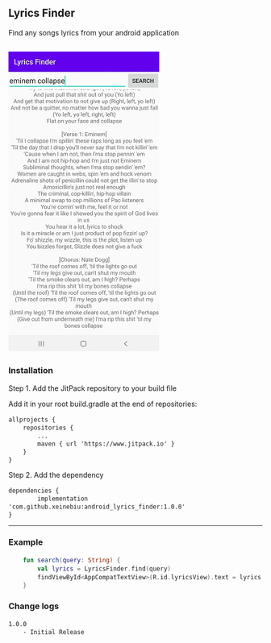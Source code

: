 ## Lyrics Finder
Find any songs lyrics from your android application

![](./docs/preview.jpg)
---
### Installation
Step 1. 
Add the JitPack repository to your build file

Add it in your root build.gradle at the end of repositories:

	allprojects {
		repositories {
			...
			maven { url 'https://www.jitpack.io' }
		}
	}
Step 2. Add the dependency

	dependencies {
            implementation 'com.github.xeinebiu:android_lyrics_finder:1.0.0'
	}


---
### Example
```kotlin
    fun search(query: String) {
        val lyrics = LyricsFinder.find(query)
        findViewById<AppCompatTextView>(R.id.lyricsView).text = lyrics
    }
```

### Change logs
    1.0.0
        - Initial Release
